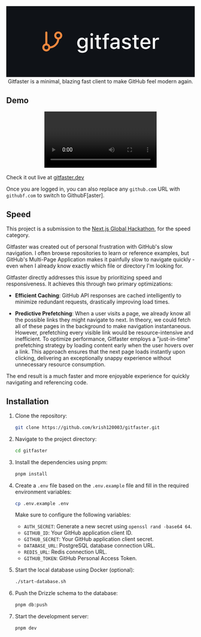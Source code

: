<div align="center" style="text-wrap: balance;">
<!-- ![Gitfaster](./public/project-logo.png) -->
<img src="./public/project-logo.png" alt="Gitfaster Logo">
<div>Gitfaster is a minimal, blazing fast client to make GitHub feel modern again.</div>
</div>

## Demo

<!-- https://github.com/user-attachments/assets/ee143c0e-e5d8-417f-a0c7-02da55a9d235 -->

<div align="center">
    <video src="https://github.com/user-attachments/assets/ee143c0e-e5d8-417f-a0c7-02da55a9d235" controls style="max-height: 600px; margin: auto;"></video>
</div>

Check it out live at [gitfaster.dev](https://gitfaster.dev)

Once you are logged in, you can also replace any `github.com` URL with `githubf.com` to switch to GithubF[aster].

## Speed

This project is a submission to the [Next.js Global Hackathon](https://x.com/nextjs/status/1907878486636675413), for the speed category.

Gitfaster was created out of personal frustration with GitHub's slow navigation. I often browse repositories to learn or reference examples, but GitHub's Multi-Page Application makes it painfully slow to navigate quickly - even when I already know exactly which file or directory I'm looking for.

Gitfaster directly addresses this issue by prioritizing speed and responsiveness. It achieves this through two primary optimizations:

- **Efficient Caching**: GitHub API responses are cached intelligently to minimize redundant requests, drastically improving load times.

- **Predictive Prefetching**: When a user visits a page, we already know all the possible links they might navigate to next. In theory, we could fetch all of these pages in the background to make navigation instantaneous. However, prefetching every visible link would be resource-intensive and inefficient. To optimize performance, Gitfaster employs a "just-in-time" prefetching strategy by loading content early when the user hovers over a link. This approach ensures that the next page loads instantly upon clicking, delivering an exceptionally snappy experience without unnecessary resource consumption.

The end result is a much faster and more enjoyable experience for quickly navigating and referencing code.

## Installation

1.  Clone the repository:

    ```sh
    git clone https://github.com/krish120003/gitfaster.git
    ```

2.  Navigate to the project directory:

    ```sh
    cd gitfaster
    ```

3.  Install the dependencies using pnpm:

    ```sh
    pnpm install
    ```

4.  Create a `.env` file based on the `.env.example` file and fill in the required environment variables:

    ```sh
    cp .env.example .env
    ```

    Make sure to configure the following variables:

    - `AUTH_SECRET`: Generate a new secret using `openssl rand -base64 64`.
    - `GITHUB_ID`: Your GitHub application client ID.
    - `GITHUB_SECRET`: Your GitHub application client secret.
    - `DATABASE_URL`: PostgreSQL database connection URL.
    - `REDIS_URL`: Redis connection URL.
    - `GITHUB_TOKEN`: GitHub Personal Access Token.

5.  Start the local database using Docker (optional):

    ```sh
    ./start-database.sh
    ```

6.  Push the Drizzle schema to the database:

    ```sh
    pnpm db:push
    ```

7.  Start the development server:

    ```sh
    pnpm dev
    ```

